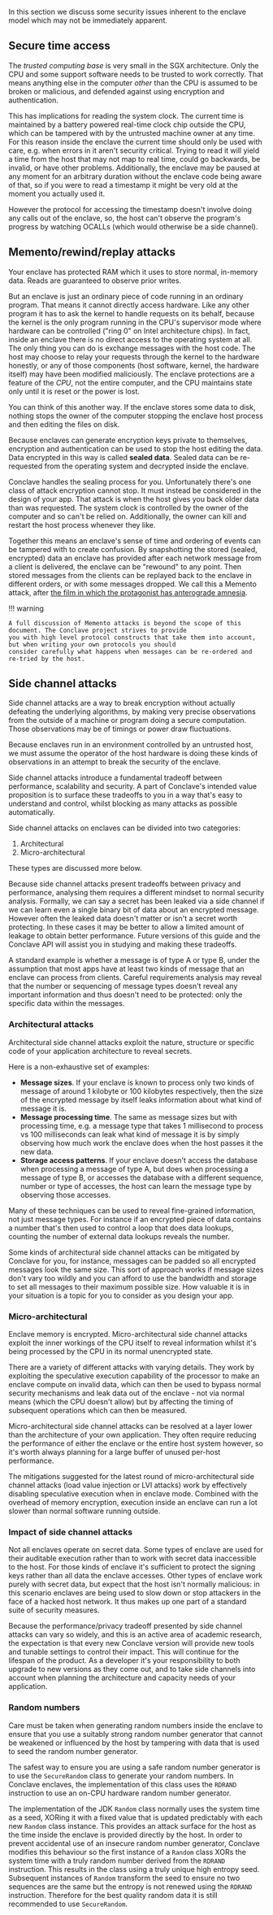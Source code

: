 In this section we discuss some security issues inherent to the enclave model which may not be immediately apparent.

## Secure time access

The *trusted computing base* is very small in the SGX architecture. Only the CPU and some support software needs to be
trusted to work correctly. That means anything else in the computer *other* than the CPU is assumed to be broken or
malicious, and defended against using encryption and authentication.

This has implications for reading the system clock. The current time is maintained by a battery powered real-time clock chip
outside the CPU, which can be tampered with by the untrusted machine owner at any time. For this reason inside the
enclave the current time should only be used with care, e.g. when errors in it aren't security critical. Trying to read
it will yield a time from the host that may not map to real time, could go backwards, be invalid, or have other problems. 
Additionally, the enclave may be paused at any moment for an arbitrary duration without the enclave code being aware of 
that, so if you were to read a timestamp it might be very old at the moment you actually used it.

However the protocol for accessing the timestamp doesn't involve doing any calls out of the enclave, so, the host can't
observe the program's progress by watching OCALLs (which would otherwise be a side channel).

## Memento/rewind/replay attacks

Your enclave has protected RAM which it uses to store normal, in-memory data. Reads are guaranteed to observe prior writes.

But an enclave is just an ordinary piece of code running in an ordinary program. That means it cannot directly access
hardware. Like any other program it has to ask the kernel to handle requests on its behalf, because the kernel is the
only program running in the CPU's supervisor mode where hardware can be controlled ("ring 0" on Intel architecture chips).
In fact, inside an enclave there is no direct access to the operating system at all. The only thing you can do is
exchange messages with the host code. The host may choose to relay your requests through the kernel to the hardware
honestly, or any of those components (host software, kernel, the hardware itself) may have been modified maliciously.
The enclave protections are a feature of the *CPU*, not the entire computer, and the CPU maintains state only until
it is reset or the power is lost.

You can think of this another way. If the enclave stores some data to disk, nothing stops the owner of the computer
stopping the enclave host process and then editing the files on disk.

Because enclaves can generate encryption keys private to themselves, encryption and authentication can be used to stop
the host editing the data. Data encrypted in this way is called **sealed data**. Sealed data can be re-requested from
the operating system and decrypted inside the enclave.


Conclave handles the sealing process for you. Unfortunately there's one class of attack encryption cannot stop. It
must instead be considered in the design of your app. That attack is when the host gives you back older data than
was requested. The system clock is controlled by the owner of the computer and so can't be relied on. Additionally,
the owner can kill and restart the host process whenever they like.

Together this means an enclave's sense of time and ordering of events can be tampered with to create confusion. By
snapshotting the stored (sealed, encrypted) data an enclave has provided after each network message from a client is
delivered, the enclave can be "rewound" to any point. Then stored messages from the clients can be replayed back to
the enclave in different orders, or with some messages dropped. We call this a Memento attack, after [the film in which
the protagonist has anterograde amnesia](https://en.wikipedia.org/wiki/Memento_(film)).

!!! warning

    A full discussion of Memento attacks is beyond the scope of this document. The Conclave project strives to provide
    you with high level protocol constructs that take them into account, but when writing your own protocols you should
    consider carefully what happens when messages can be re-ordered and re-tried by the host.

## Side channel attacks

Side channel attacks are a way to break encryption without actually defeating the underlying algorithms, by making very
precise observations from the outside of a machine or program doing a secure computation. Those observations may be
of timings or power draw fluctuations.

Because enclaves run in an environment controlled by an untrusted host, we must assume the operator of the host hardware
is doing these kinds of observations in an attempt to break the security of the enclave.

Side channel attacks introduce a fundamental tradeoff between performance, scalability and security. A part of 
Conclave's intended value proposition is to surface these tradeoffs to you in a way that's easy to understand and 
control, whilst blocking as many attacks as possible automatically.

Side channel attacks on enclaves can be divided into two categories:

1. Architectural
2. Micro-architectural

These types are discussed more below.

Because side channel attacks present tradeoffs between privacy and performance, analysing them requires a different 
mindset to normal security analysis. Formally, we can say a secret has been leaked via a side channel if we can 
learn even a single binary bit of data about an encrypted message. However often the leaked data doesn't matter or 
isn't a secret worth protecting. In these cases it may be better to allow a limited amount of leakage to obtain
better performance. Future versions of this guide and the Conclave API will assist you in studying and making these
tradeoffs.

A standard example is whether a message is of type A or type B, under the assumption that most apps have at least 
two kinds of message that an enclave can process from clients. Careful requirements analysis may reveal that
the number or sequencing of message types doesn't reveal any important information and thus doesn't need to be 
protected: only the specific data within the messages.      

### Architectural attacks

Architectural side channel attacks exploit the nature, structure or specific code of your application architecture to 
reveal secrets. 
  
Here is a non-exhaustive set of examples:

* **Message sizes**. If your enclave is known to process only two kinds of message of around 1 kilobyte or 100 kilobytes
  respectively, then the size of the encrypted message by itself leaks information about what kind of message it is.
* **Message processing time**. The same as message sizes but with processing time, e.g. a message type that takes 1 millisecond 
  to process vs 100 milliseconds can leak what kind of message it is by simply observing how much work the enclave does when
  the host passes it the new data.
* **Storage access patterns**. If your enclave doesn't access the database when processing a message of type A, but does
  when processing a message of type B, or accesses the database with a different sequence, number or type of accesses,
  the host can learn the message type by observing those accesses.  

Many of these techniques can be used to reveal fine-grained information, not just message types. For instance if an
encrypted piece of data contains a number that's then used to control a loop that does data lookups, counting the
number of external data lookups reveals the number.

Some kinds of architectural side channel attacks can be mitigated by Conclave for you, for instance, messages can be
padded so all encrypted messages look the same size. This sort of approach works if message sizes don't vary too wildly
and you can afford to use the bandwidth and storage to set all messages to their maximum possible size. How valuable it
is in your situation is a topic for you to consider as you design your app.

### Micro-architectural

Enclave memory is encrypted. Micro-architectural side channel attacks exploit the inner workings of the CPU itself to 
reveal information whilst it's being processed by the CPU in its normal unencrypted state.

There are a variety of different attacks with varying details. They work by exploiting the speculative execution
capability of the processor to make an enclave compute on invalid data, which can then be used to bypass normal security
mechanisms and leak data out of the enclave - not via normal means (which the CPU doesn't allow) but by affecting the
timing of subsequent operations which can then be measured.

Micro-architectural side channel attacks can be resolved at a layer lower than the architecture of your own application.
They often require reducing the performance of either the enclave or the entire host system however, so it's worth
always planning for a large buffer of unused per-host performance.

The mitigations suggested for the latest round of micro-architectural side channel attacks (load value injection or LVI 
attacks) work by effectively disabling speculative execution when in enclave mode. Combined with the overhead of memory
encryption, execution inside an enclave can run a lot slower than normal software running outside.

### Impact of side channel attacks

Not all enclaves operate on secret data. Some types of enclave are used for their auditable execution rather than to
work with secret data inaccessible to the host. For those kinds of enclave it's sufficient to protect the signing keys
rather than all data the enclave accesses. Other types of enclave work purely with secret data, but expect that the host
isn't normally malicious: in this scenario enclaves are being used to slow down or stop attackers in the face of a 
hacked host network. It thus makes up one part of a standard suite of security measures.   

Because the performance/privacy tradeoff presented by side channel attacks can vary so widely, and this is an active area
of academic research, the expectation is that every new Conclave version will provide new tools and tunable settings 
to control their impact. This will continue for the lifespan of the product. As a developer it's your responsibility to
both upgrade to new versions as they come out, and to take side channels into account when planning the architecture
and capacity needs of your application.

### Random numbers

Care must be taken when generating random numbers inside the enclave to ensure that you use a suitably strong
random number generator that cannot be weakened or influenced by the host by tampering with data that is used
to seed the random number generator.

The safest way to ensure you are using a safe random number generator is to use the `SecureRandom` class to generate
your random numbers. In Conclave enclaves, the implementation of this class uses the `RDRAND` instruction to 
use an on-CPU hardware random number generator.

The implementation of the JDK `Random` class normally uses the system time as a seed, XORing it with a fixed value
that is updated predictably with each new `Random` class instance. This provides an attack surface for the
host as the time inside the enclave is provided directly by the host. In order to prevent accidental use of
an insecure random number generator, Conclave modifies this behaviour so the first instance of a `Random`
class XORs the system time with a truly random number derived from the `RDRAND` instruction. This results in
the class using a truly unique high entropy seed. Subsequent instances of `Random` transform the seed to
ensure no two sequences are the same but the entropy is not renewed using the `RDRAND` instruction.
Therefore for the best quality random data it is still recommended to use `SecureRandom`.
